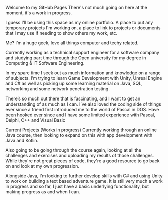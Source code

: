 Welcome to my GitHub Pages
There's not much going on here at the moment, it's a work in progress.

I guess I'll be using this space as my online portfolio. A place to put any temporary projects I'm working on, a place to link to projects or documents that I may use if needing to show others my work, etc.

Me?
I’m a huge geek, love all things computer and techy related.

Currently working as a technical support engineer for a software company and studying part time through the Open university for my degree in Computing & IT Software Engineering.

In my spare time I seek out as much information and knowledge on a range of subjects. I’m trying to learn Game Development with Unity, Unreal Engine and C# as well as picking up some learning material on Java, SQL, networking and some network penetration testing.

There’s so much out there that is fascinating, and I want to get an understanding of as much as I can. I’ve also loved the coding side of things ever since a friend first introduced me to the world of Pascal in DOS. Have been hooked ever since and I have some limited experience with Pascal, Delphi, C++ and Visual Basic

Current Projects (Works in progress)
Currently working through an online Java course, then looking to expand on this with app development with Java and Kotlin.

Also going to be going through the course again, looking at all the challenges and exercises and uploading my results of those challenges. While they're not great pieces of code, they're a good resource to go back on and look at my own progression.

Alongside Java, I'm looking to further develop skills with C# and using Unity to work on building a text based adventure game. It is still very much a work in progress and so far, I just have a basic underlying functionality, but making progress as and when I can.
